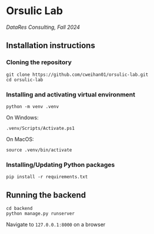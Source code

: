 # Orsulic Lab

*DataRes Consulting, Fall 2024*

## Installation instructions

### Cloning the repository
```
git clone https://github.com/cweihan01/orsulic-lab.git
cd orsulic-lab
```

### Installing and activating virtual environment
```
python -m venv .venv
```

On Windows:
```
.venv/Scripts/Activate.ps1
```

On MacOS:
```
source .venv/bin/activate
```

### Installing/Updating Python packages
```
pip install -r requirements.txt
```

## Running the backend
```
cd backend
python manage.py runserver
```

Navigate to `127.0.0.1:8000` on a browser
